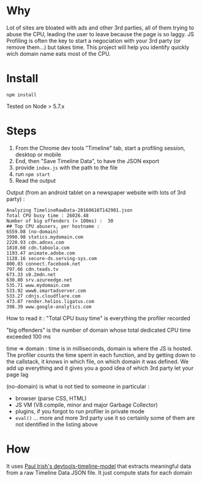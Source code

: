 Why
====

Lot of sites are bloated with ads and other 3rd parties, all of them trying to abuse the CPU, leading the user to leave because the page is so laggy. JS Profiling is often the key to start a negociation with your 3rd party (or remove them…) but takes time. This project will help you identify quickly wich domain name eats most of the CPU.

Install
===
``npm install``

Tested on Node > 5.7.x


Steps
===

1. From the Chrome dev tools "Timeline" tab, start a profiling session, desktop or mobile
2. End, then "Save Timeline Data", to have the JSON export
3. provide ``index.js`` with the path to the file
4. run ``npm start``
5. Read the output

Output (from an android tablet on a newspaper website with lots of 3rd party) :

```
Analyzing TimelineRawData-20160616T142901.json
Total CPU busy time : 26026.48
Number of big offenders (> 100ms) :  30
## Top CPU abusers, per hostname :
6559.08 (no-domain)
3990.98 statics.mydomain.com
2220.93 cdn.adnxs.com
1810.60 cdn.taboola.com
1193.47 animate.adobe.com
1128.16 secure-ds.serving-sys.com
800.03 connect.facebook.net
797.66 cdn.teads.tv
673.33 s0.2mdn.net
630.80 srv.azureedge.net
535.71 www.mydomain.com
533.92 www6.smartadserver.com
533.27 cdnjs.cloudflare.com
473.87 render.helios.ligatus.com
398.39 www.google-analytics.com
```


How to read it :
"Total CPU busy time" is everything the profiler recorded

"big offenders" is the number of domain whose total dedicated CPU time exceeded 100 ms

time => domain : time is in milliseconds, domain is where the JS is hosted. The profiler counts the time spent in each function, and by getting down to the callstack, it knows in which file, on which domain it was defined. We add up everything and it gives you a good idea of which 3rd party let your page lag

(no-domain) is what is not tied to someone in particular :
* browser (parse CSS, HTML)
* JS VM (V8.compile, minor and major Garbage Collector)
* plugins, if you forgot to run profiler in private mode
* ``eval()`` … more and more 3rd party use it so certainly some of them are not identified in the listing above

How
===

It uses [Paul Irish's devtools-timeline-model](https://github.com/paulirish/devtools-timeline-model) that extracts meaningful data from a raw Timeline Data JSON file.
It just compute stats for each domain
